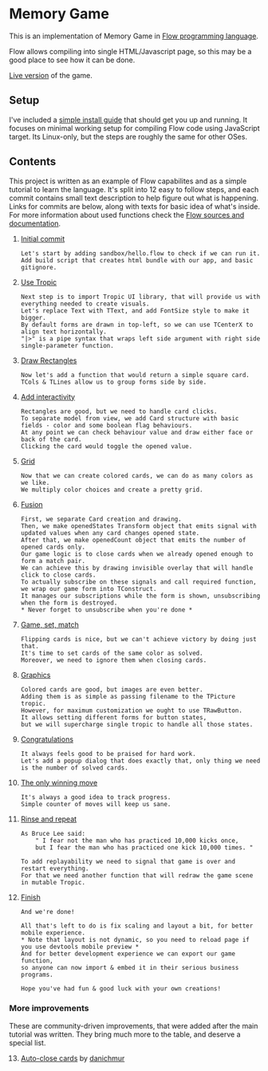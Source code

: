 # Memory Game

This is an implementation of Memory Game in [Flow programming language](https://flow9.org/).

Flow allows compiling into single HTML/Javascript page, so this may be a good place to see how it can be done.

[Live version](https://hey-sancho.github.io/flow_memorygame/index.html) of the game.


## Setup

I've included a [simple install guide](INSTALL.md) that should get you up and running.
It focuses on minimal working setup for compiling Flow code using JavaScript target.
Its Linux-only, but the steps are roughly the same for other OSes.

## Contents

This project is written as an example of Flow capabilites and as a simple tutorial to learn the language.
It's split into 12 easy to follow steps, and each commit contains small text description to help figure out what is happening.
Links for commits are below, along with texts for basic idea of what's inside.
For more information about used functions check the [Flow sources and documentation](https://github.com/area9innovation/flow9).

1. [Initial commit](https://github.com/hey-sancho/flow_memorygame/commit/18ccf4f)
    ```
    Let's start by adding sandbox/hello.flow to check if we can run it.
    Add build script that creates html bundle with our app, and basic gitignore.
    ```

2. [Use Tropic](https://github.com/hey-sancho/flow_memorygame/commit/6a497b9)
    ```
    Next step is to import Tropic UI library, that will provide us with everything needed to create visuals.
    Let's replace Text with TText, and add FontSize style to make it bigger.
    By default forms are drawn in top-left, so we can use TCenterX to align text horizontally.
    "|>" is a pipe syntax that wraps left side argument with right side single-parameter function.
    ```

3. [Draw Rectangles](https://github.com/hey-sancho/flow_memorygame/commit/0e8e466)
    ```
    Now let's add a function that would return a simple square card.
    TCols & TLines allow us to group forms side by side.
    ```

4. [Add interactivity](https://github.com/hey-sancho/flow_memorygame/commit/87a47dc)
    ```
    Rectangles are good, but we need to handle card clicks.
    To separate model from view, we add Card structure with basic fields - color and some boolean flag behaviours.
    At any point we can check behaviour value and draw either face or back of the card.
    Clicking the card would toggle the opened value.
    ```

5. [Grid](https://github.com/hey-sancho/flow_memorygame/commit/6c93754)
    ```
    Now that we can create colored cards, we can do as many colors as we like.
    We multiply color choices and create a pretty grid.
    ```

6. [Fusion](https://github.com/hey-sancho/flow_memorygame/commit/e7e4577)
    ```
    First, we separate Card creation and drawing.
    Then, we make openedStates Transform object that emits signal with updated values when any card changes opened state.
    After that, we make openedCount object that emits the number of opened cards only.
    Our game logic is to close cards when we already opened enough to form a match pair.
    We can achieve this by drawing invisible overlay that will handle click to close cards.
    To actually subscribe on these signals and call required function, we wrap our game form into TConstruct.
    It manages our subscriptions while the form is shown, unsubscribing when the form is destroyed.
    * Never forget to unsubscribe when you're done *
    ```

7. [Game, set, match](https://github.com/hey-sancho/flow_memorygame/commit/9e8bc67)
    ```
    Flipping cards is nice, but we can't achieve victory by doing just that.
    It's time to set cards of the same color as solved.
    Moreover, we need to ignore them when closing cards.
    ```

8. [Graphics](https://github.com/hey-sancho/flow_memorygame/commit/0b05ec3)
    ```
    Colored cards are good, but images are even better.
    Adding them is as simple as passing filename to the TPicture tropic.
    However, for maximum customization we ought to use TRawButton.
    It allows setting different forms for button states,
    but we will supercharge single tropic to handle all those states.
    ```

9. [Congratulations](https://github.com/hey-sancho/flow_memorygame/commit/1f62aad)
    ```
    It always feels good to be praised for hard work.
    Let's add a popup dialog that does exactly that, only thing we need is the number of solved cards.
    ```

10. [The only winning move](https://github.com/hey-sancho/flow_memorygame/commit/f391d80)
    ```
    It's always a good idea to track progress.
    Simple counter of moves will keep us sane.
    ```

11. [Rinse and repeat](https://github.com/hey-sancho/flow_memorygame/commit/b919e04)
    ```
    As Bruce Lee said:
        " I fear not the man who has practiced 10,000 kicks once,
        but I fear the man who has practiced one kick 10,000 times. "

    To add replayability we need to signal that game is over and restart everything.
    For that we need another function that will redraw the game scene in mutable Tropic.
    ```

12. [Finish](https://github.com/hey-sancho/flow_memorygame/commit/d7794a2)
    ```
    And we're done!

    All that's left to do is fix scaling and layout a bit, for better mobile experience.
    * Note that layout is not dynamic, so you need to reload page if you use devtools mobile preview *
    And for better development experience we can export our game function,
    so anyone can now import & embed it in their serious business programs.

    Hope you've had fun & good luck with your own creations!
    ```

### More improvements

These are community-driven improvements, that were added after the main tutorial was written.
They bring much more to the table, and deserve a special list.

13. [Auto-close cards](https://github.com/hey-sancho/flow_memorygame/commit/e13aab2) by [danichmur](https://github.com/danichmur)